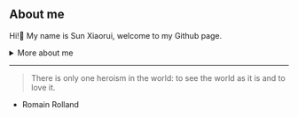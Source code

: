 ## About me

<!-- TO DO: add more details about me later -->
Hi!👋 My name is Sun Xiaorui, welcome to my Github page.

<details>
<summary>More about me</summary>
 
|CITY|SCHOOL|EMAIL|INTEREST|
|:----:|:----:|:----:|:----:|
|Chengdu, China|[UESTC](https://www.uestc.edu.cn/)|sunxiaorui2004@gmail.com|sports, movies, music|

</details>

---
> There is only one heroism in the world: to see the world as it is and to love it.
- Romain Rolland


<!--
**bhllx/bhllx** is a ✨ _special_ ✨ repository because its `README.md` (this file) appears on your GitHub profile.

Here are some ideas to get you started:

- 🔭 I’m currently working on ...
- 🌱 I’m currently learning ...
- 👯 I’m looking to collaborate on ...
- 🤔 I’m looking for help with ...
- 💬 Ask me about ...
- 📫 How to reach me: ...
- 😄 Pronouns: ...
- ⚡ Fun fact: ...
-->
